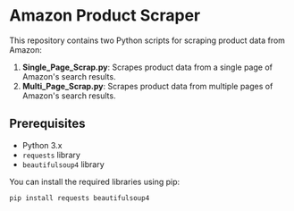 # Amazon Product Scraper

This repository contains two Python scripts for scraping product data from Amazon:

1. **Single_Page_Scrap.py**: Scrapes product data from a single page of Amazon's search results.
2. **Multi_Page_Scrap.py**: Scrapes product data from multiple pages of Amazon's search results.

## Prerequisites

- Python 3.x
- `requests` library
- `beautifulsoup4` library

You can install the required libraries using pip:

```bash
pip install requests beautifulsoup4
